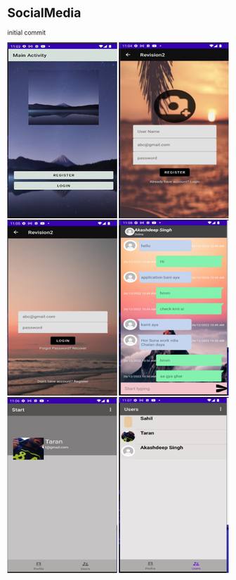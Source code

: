 # SocialMedia
initial commit
<p float="left">
<img src="app/src/main/res/drawable/03511608-27D1-4E6F-B0FB-5D71FAEE89D6.jpeg" width="250" height="400"/>
  <img src="app/src/main/res/drawable/4AD1B741-33BD-4CBA-AAF3-444557904425.jpeg" width="250" height="400"/>
  <img src="app/src/main/res/drawable/D58CD6DC-2BE5-4884-B782-C08CAA10DB7E.jpeg" width="250" height="400"/>
  <img src="app/src/main/res/drawable/DE96446A-879B-4884-B155-7A9B080D433D.jpeg" width="250" height="400"/>

  <img src="app/src/main/res/drawable/E6387CE6-AC77-40E0-938B-1196256BF7B4.jpeg" width="250" height="400"/>
  <img src="app/src/main/res/drawable/24B47FC0-C6B7-4193-8CEB-56D245A8EBB9.jpeg" width="250" height="400"/> 
</p>
